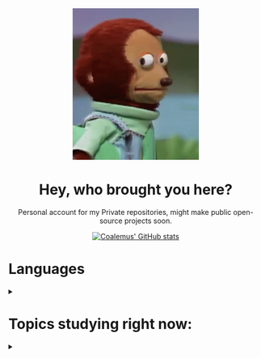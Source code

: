 <div align="center">

<img src="https://github.com/Coalemus/Coalemus/blob/main/susgiphy.gif" alt="put that away" width="250" height="300">

# Hey, who brought you here?
Personal account for my Private repositories, might make public open-source projects soon.

[![Coalemus' GitHub stats](https://github-readme-stats.vercel.app/api?username=coalemus&count_private=true)](https://github.com/anuraghazra/github-readme-stats)

</div>

<h1>Languages</h1>

<details>
<summary></summary>
 
Languages learned:

* HTML

* CSS  

* SQL

* Python

Languages to learn:

* Javascript

* C++

</details>
<h1>Topics studying right now:</h1>
<details>
 <summary></summary>

* Data Structures and Algorithms 

  * book: Algorithms in a Nutshell

  * site: w3schools

* Python 

  * book: Automate the Boring Stuff with Python
  
  * site: HackerRank

  * site: SoloLearn

* Chat Bots 

  * Library: NLTK
  
  * Library: Chatterbot

* APIs

  * library: discord.py

  * library: tweepy

* Data Science

  * book: Mathematics for Machine learning

  * site: Sololearn
  
  * site: Pluralsight
  
* Web Developement (HTmL, CSS, Javascript)

  * site: Sololearn

* SQL

  * site: Select Star SQL

</details>
